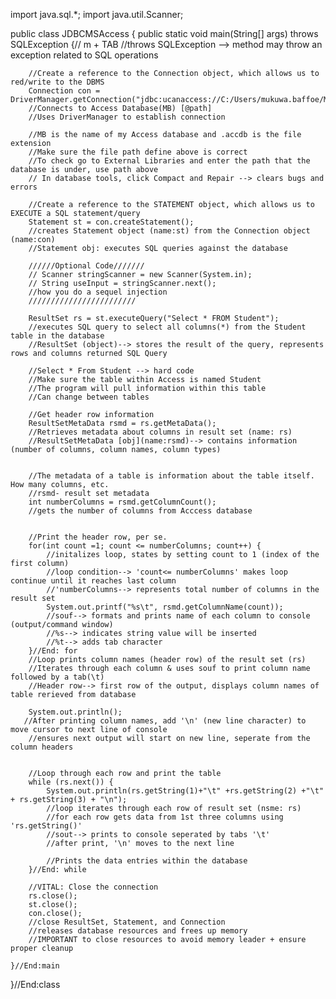 import java.sql.*;
import java.util.Scanner;

public class JDBCMSAccess {
    public static void main(String[] args) throws SQLException {// m + TAB
        //throws SQLException --> method may throw an exception related to SQL operations

        //Create a reference to the Connection object, which allows us to red/write to the DBMS
        Connection con = DriverManager.getConnection("jdbc:ucanaccess://C:/Users/mukuwa.baffoe/MB.accdb");
        //Connects to Access Database(MB) [@path]
        //Uses DriverManager to establish connection

        //MB is the name of my Access database and .accdb is the file extension
        //Make sure the file path define above is correct
        //To check go to External Libraries and enter the path that the database is under, use path above
        // In database tools, click Compact and Repair --> clears bugs and errors

        //Create a reference to the STATEMENT object, which allows us to EXECUTE a SQL statement/query
        Statement st = con.createStatement();
        //creates Statement object (name:st) from the Connection object (name:con)
        //Statement obj: executes SQL queries against the database

        //////Optional Code///////
        // Scanner stringScanner = new Scanner(System.in);
        // String useInput = stringScanner.next();
        //how you do a sequel injection
        ////////////////////////

        ResultSet rs = st.executeQuery("Select * FROM Student");
        //executes SQL query to select all columns(*) from the Student table in the database
        //ResultSet (object)--> stores the result of the query, represents rows and columns returned SQL Query

        //Select * From Student --> hard code
        //Make sure the table within Access is named Student
        //The program will pull information within this table
        //Can change between tables

        //Get header row information
        ResultSetMetaData rsmd = rs.getMetaData();
        //Retrieves metadata about columns in result set (name: rs)
        //ResultSetMetaData [obj](name:rsmd)--> contains information (number of columns, column names, column types)


        //The metadata of a table is information about the table itself. How many columns, etc.
        //rsmd- result set metadata
        int numberColumns = rsmd.getColumnCount();
        //gets the number of columns from Acccess database


        //Print the header row, per se.
        for(int count =1; count <= numberColumns; count++) {
            //initalizes loop, states by setting count to 1 (index of the first column)
            //loop condition--> 'count<= numberColumns' makes loop continue until it reaches last column
            //'numberColumns--> represents total number of columns in the result set
            System.out.printf("%s\t", rsmd.getColumnName(count));
            //souf--> formats and prints name of each column to console (output/command window)
            //%s--> indicates string value will be inserted
            //%t--> adds tab character
        }//End: for
        //Loop prints column names (header row) of the result set (rs)
        //Iterates through each column & uses souf to print column name followed by a tab(\t)
        //Header row--> first row of the output, displays column names of table rerieved from database

        System.out.println();
       //After printing column names, add '\n' (new line character) to move cursor to next line of console
        //ensures next output will start on new line, seperate from the column headers


        //Loop through each row and print the table
        while (rs.next()) {
            System.out.println(rs.getString(1)+"\t" +rs.getString(2) +"\t" + rs.getString(3) + "\n");
            //loop iterates through each row of result set (nsme: rs)
            //for each row gets data from 1st three columns using 'rs.getString()'
            //sout--> prints to console seperated by tabs '\t'
            //after print, '\n' moves to the next line

            //Prints the data entries within the database
        }//End: while

        //VITAL: Close the connection
        rs.close();
        st.close();
        con.close();
        //close ResultSet, Statement, and Connection
        //releases database resources and frees up memory
        //IMPORTANT to close resources to avoid memory leader + ensure proper cleanup

    }//End:main
}//End:class
